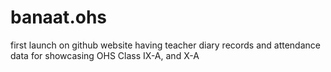 # banaat.ohs
first launch on github website having teacher diary records and attendance data for showcasing OHS Class IX-A, and X-A
